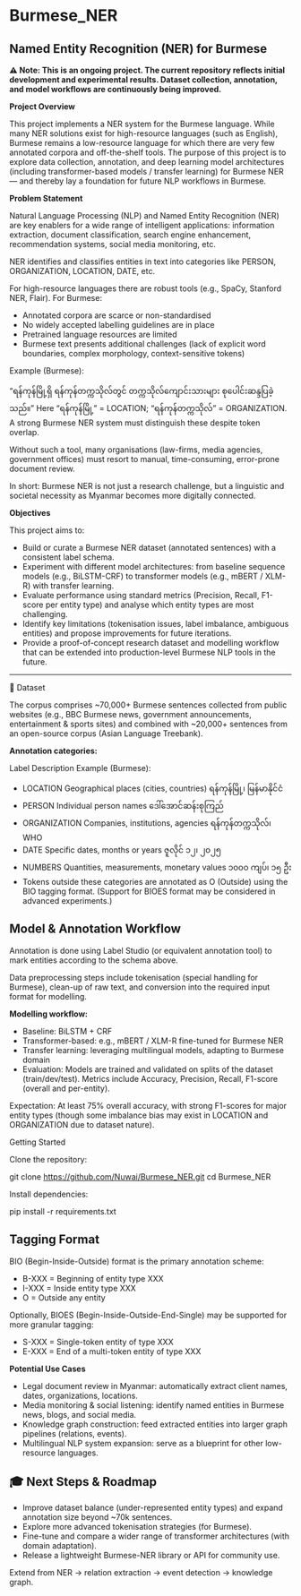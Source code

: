 # **Burmese_NER**

## **Named Entity Recognition (NER) for Burmese**

**⚠️ Note: This is an ongoing project. The current repository reflects initial development and experimental results. Dataset collection, annotation, and model workflows are continuously being improved.**

**Project Overview**

This project implements a NER system for the Burmese language. While many NER solutions exist for high-resource languages (such as English), Burmese remains a low-resource language for which there are very few annotated corpora and off-the-shelf tools.
The purpose of this project is to explore data collection, annotation, and deep learning model architectures (including transformer-based models / transfer learning) for Burmese NER — and thereby lay a foundation for future NLP workflows in Burmese.

**Problem Statement**

Natural Language Processing (NLP) and Named Entity Recognition (NER) are key enablers for a wide range of intelligent applications: information extraction, document classification, search engine enhancement, recommendation systems, social media monitoring, etc.

NER identifies and classifies entities in text into categories like PERSON, ORGANIZATION, LOCATION, DATE, etc.

For high-resource languages there are robust tools (e.g., SpaCy, Stanford NER, Flair). For Burmese:

- Annotated corpora are scarce or non-standardised
- No widely accepted labelling guidelines are in place
- Pretrained language resources are limited
- Burmese text presents additional challenges (lack of explicit word boundaries, complex morphology, context-sensitive tokens)

Example (Burmese):

“ရန်ကုန်မြို့ရှိ ရန်ကုန်တက္ကသိုလ်တွင် တက္ကသိုလ်ကျောင်းသားများ စုပေါင်းဆန္ဒပြခဲ့သည်။”
Here “ရန်ကုန်မြို့” = LOCATION; “ရန်ကုန်တက္ကသိုလ်” = ORGANIZATION. A strong Burmese NER system must distinguish these despite token overlap.

Without such a tool, many organisations (law-firms, media agencies, government offices) must resort to manual, time-consuming, error-prone document review.

In short: Burmese NER is not just a research challenge, but a linguistic and societal necessity as Myanmar becomes more digitally connected.

**Objectives**

This project aims to:

- Build or curate a Burmese NER dataset (annotated sentences) with a consistent label schema.
- Experiment with different model architectures: from baseline sequence models (e.g., BiLSTM-CRF) to transformer models (e.g., mBERT / XLM-R) with transfer learning.
- Evaluate performance using standard metrics (Precision, Recall, F1-score per entity type) and analyse which entity types are most challenging.
- Identify key limitations (tokenisation issues, label imbalance, ambiguous entities) and propose improvements for future iterations.
- Provide a proof-of-concept research dataset and modelling workflow that can be extended into production-level Burmese NLP tools in the future.

---

📂 Dataset

The corpus comprises ~70,000+ Burmese sentences collected from public websites (e.g., BBC Burmese news, government announcements, entertainment & sports sites) and combined with ~20,000+ sentences from an open-source corpus (Asian Language Treebank).

**Annotation categories:**

Label	Description	Example (Burmese):
- LOCATION	Geographical places (cities, countries)	ရန်ကုန်မြို့၊ မြန်မာနိုင်ငံ
- PERSON	Individual person names	ဒေါ်အောင်ဆန်းစုကြည်
- ORGANIZATION	Companies, institutions, agencies	ရန်ကုန်တက္ကသိုလ်၊ WHO
- DATE	Specific dates, months or years	ဇူလိုင် ၁၂၊ ၂၀၂၅
- NUMBERS	Quantities, measurements, monetary values	၁၀၀၀ ကျပ်၊ ၁၅ ဦး
- Tokens outside these categories are annotated as O (Outside) using the BIO tagging format. (Support for BIOES format may be considered in advanced experiments.)

## Model & Annotation Workflow

Annotation is done using Label Studio (or equivalent annotation tool) to mark entities according to the schema above.

Data preprocessing steps include tokenisation (special handling for Burmese), clean-up of raw text, and conversion into the required input format for modelling.

**Modelling workflow:**

- Baseline: BiLSTM + CRF
- Transformer-based: e.g., mBERT / XLM-R fine-tuned for Burmese NER
- Transfer learning: leveraging multilingual models, adapting to Burmese domain
- Evaluation: Models are trained and validated on splits of the dataset (train/dev/test). Metrics include Accuracy, Precision, Recall, F1-score (overall and per-entity).

Expectation: At least 75% overall accuracy, with strong F1-scores for major entity types (though some imbalance bias may exist in LOCATION and ORGANIZATION due to dataset nature).

Getting Started

Clone the repository:

git clone https://github.com/Nuwai/Burmese_NER.git
cd Burmese_NER


Install dependencies:

pip install -r requirements.txt


## Tagging Format

BIO (Begin-Inside-Outside) format is the primary annotation scheme:

- B-XXX = Beginning of entity type XXX
- I-XXX = Inside entity type XXX
- O = Outside any entity

Optionally, BIOES (Begin-Inside-Outside-End-Single) may be supported for more granular tagging:
- S-XXX = Single-token entity of type XXX
- E-XXX = End of a multi-token entity of type XXX

**Potential Use Cases**

- Legal document review in Myanmar: automatically extract client names, dates, organizations, locations.
- Media monitoring & social listening: identify named entities in Burmese news, blogs, and social media.
- Knowledge graph construction: feed extracted entities into larger graph pipelines (relations, events).
- Multilingual NLP system expansion: serve as a blueprint for other low-resource languages.

## 🎓 Next Steps & Roadmap

- Improve dataset balance (under-represented entity types) and expand annotation size beyond ~70k sentences.
- Explore more advanced tokenisation strategies (for Burmese).
- Fine-tune and compare a wider range of transformer architectures (with domain adaptation).
- Release a lightweight Burmese-NER library or API for community use.

Extend from NER → relation extraction → event detection → knowledge graph.
